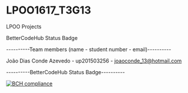 # LPOO1617_T3G13
LPOO Projects


BetterCodeHub Status Badge


----------Team members (name - student number - email)----------

João Dias Conde Azevedo - up201503256 - joaoconde_13@hotmail.com




----------BetterCodeHub Status Badge----------

[![BCH compliance](https://bettercodehub.com/edge/badge/JC13/LPOO1617_T3G13?token=252d76c53eaabcf75f441641dd28743a6ea047b8)](https://bettercodehub.com/)
